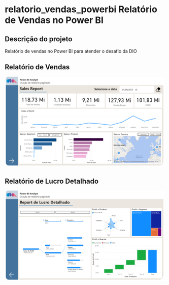 # relatorio_vendas_powerbi Relatório de Vendas no Power BI
## Descrição do projeto
Relatório de vendas no Power BI para atender o desafio da DIO

## Relatório de Vendas
![Relatório de vendas](img/relatorio_financas_pg_1.png)

## Relatório de Lucro Detalhado
![Relatório de lucro](img/relatorio_financas_pg_2.png)
